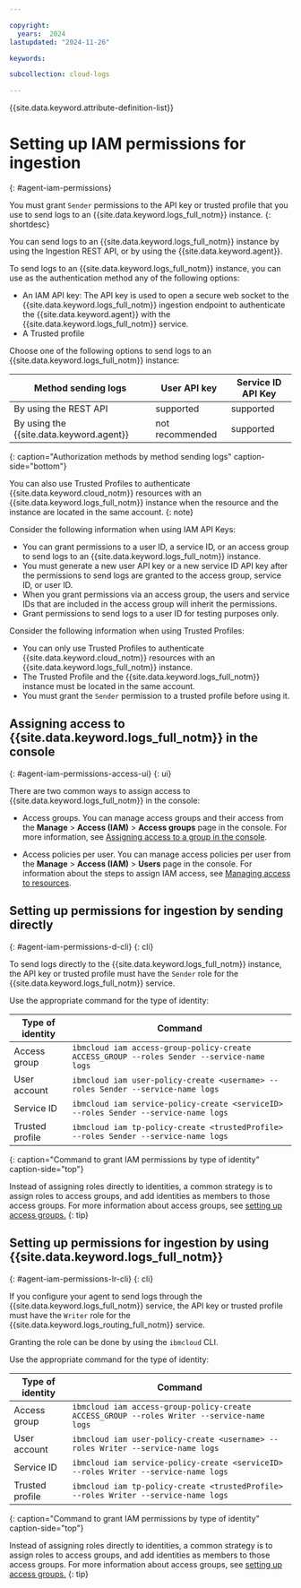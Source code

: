 ```yaml
---

copyright:
  years:  2024
lastupdated: "2024-11-26"

keywords:

subcollection: cloud-logs

---
```


{{site.data.keyword.attribute-definition-list}}


# Setting up IAM permissions for ingestion
{: #agent-iam-permissions}

You must grant `Sender` permissions to the API key or trusted profile that you use to send logs to an {{site.data.keyword.logs_full_notm}} instance.
{: shortdesc}

You can send logs to an {{site.data.keyword.logs_full_notm}} instance by using the Ingestion REST API, or by using the {{site.data.keyword.agent}}.

To send logs to an {{site.data.keyword.logs_full_notm}} instance, you can use as the authentication method any of the following options:
- An IAM API key: The API key is used to open a secure web socket to the {{site.data.keyword.logs_full_notm}} ingestion endpoint to authenticate the {{site.data.keyword.agent}} with the {{site.data.keyword.logs_full_notm}} service.
- A Trusted profile

Choose one of the following options to send logs to an {{site.data.keyword.logs_full_notm}} instance:

| Method sending logs                      | User API key    | Service ID API Key |
|------------------------------------------|-----------------|--------------------|
| By using the REST API                    | supported       | supported          |
| By using the {{site.data.keyword.agent}} | not recommended | supported          |
{: caption="Authorization methods by method sending logs" caption-side="bottom"}


You can also use Trusted Profiles to authenticate {{site.data.keyword.cloud_notm}} resources with an {{site.data.keyword.logs_full_notm}} instance when the resource and the instance are located in the same account.
{: note}

Consider the following information when using IAM API Keys:
- You can grant permissions to a user ID, a service ID, or an access group to send logs to an {{site.data.keyword.logs_full_notm}} instance.
- You must generate a new user API key or a new service ID API key after the permissions to send logs are granted to the access group, service ID, or user ID.
- When you grant permissions via an access group, the users and service IDs that are included in the access group will inherit the permissions.
- Grant permissions to send logs to a user ID for testing purposes only.

Consider the following information when using Trusted Profiles:
- You can only use Trusted Profiles to authenticate {{site.data.keyword.cloud_notm}} resources with an {{site.data.keyword.logs_full_notm}} instance.
- The Trusted Profile and the {{site.data.keyword.logs_full_notm}} instance must be located in the same account.
- You must grant the `Sender` permission to a trusted profile before using it.



## Assigning access to {{site.data.keyword.logs_full_notm}} in the console
{: #agent-iam-permissions-access-ui}
{: ui}

There are two common ways to assign access to {{site.data.keyword.logs_full_notm}} in the console:

* Access groups. You can manage access groups and their access from the **Manage** > **Access (IAM)** > **Access groups** page in the console. For more information, see [Assigning access to a group in the console](/docs/account?topic=account-groups&interface=ui#access_ag).

* Access policies per user. You can manage access policies per user from the **Manage** > **Access (IAM)** > **Users** page in the console. For information about the steps to assign IAM access, see [Managing access to resources](/docs/account?topic=account-assign-access-resources&interface=ui#access-resources-console).



## Setting up permissions for ingestion by sending directly
{: #agent-iam-permissions-d-cli}
{: cli}

To send logs directly to the {{site.data.keyword.logs_full_notm}} instance, the API key or trusted profile must have the `Sender` role for the {{site.data.keyword.logs_full_notm}} service.

Use the appropriate command for the type of identity:

| Type of identity  | Command |
|-------------------|---------|
| Access group      | `ibmcloud iam access-group-policy-create ACCESS_GROUP --roles Sender --service-name logs` |
| User account      | `ibmcloud iam user-policy-create <username> --roles Sender --service-name logs` |
| Service ID        | `ibmcloud iam service-policy-create <serviceID> --roles Sender --service-name logs` |
| Trusted profile   | `ibmcloud iam tp-policy-create <trustedProfile> --roles Sender --service-name logs` |
{: caption="Command to grant IAM permissions by type of identity" caption-side="top"}

Instead of assigning roles directly to identities, a common strategy is to assign roles to access groups, and add identities as members to those access groups. For more information about access groups, see [setting up access groups.](/docs/account?topic=account-groups&interface=cli)
{: tip}

## Setting up permissions for ingestion by using {{site.data.keyword.logs_full_notm}}
{: #agent-iam-permissions-lr-cli}
{: cli}

If you configure your agent to send logs through the {{site.data.keyword.logs_full_notm}} service, the API key or trusted profile must have the `Writer` role for the {{site.data.keyword.logs_routing_full_notm}} service.

Granting the role can be done by using the `ibmcloud` CLI.

Use the appropriate command for the type of identity:

| Type of identity  | Command |
|-------------------|---------|
| Access group      | `ibmcloud iam access-group-policy-create ACCESS_GROUP --roles Writer --service-name logs` |
| User account      | `ibmcloud iam user-policy-create <username> --roles Writer --service-name logs` |
| Service ID        | `ibmcloud iam service-policy-create <serviceID> --roles Writer --service-name logs` |
| Trusted profile   | `ibmcloud iam tp-policy-create <trustedProfile> --roles Writer --service-name logs` |
{: caption="Command to grant IAM permissions by type of identity" caption-side="top"}

Instead of assigning roles directly to identities, a common strategy is to assign roles to access groups, and add identities as members to those access groups. For more information about access groups, see [setting up access groups.](/docs/account?topic=account-groups&interface=cli)
{: tip}
